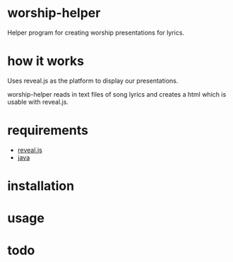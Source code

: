 # worship-helper

Helper program for creating worship presentations for lyrics.

# how it works
Uses reveal.js as the platform to display our presentations.

worship-helper reads in text files of song lyrics and
creates a html which is usable with reveal.js.

# requirements
- [reveal.js](https://github.com/hakimel/reveal.js/)
- [java](https://www.java.com/en/download/)

# installation


# usage


# todo
